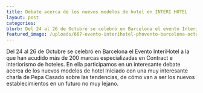 ```yaml
---
title: Debate acerca de los nuevos modelos de hotel en INTERI HOTEL
layout: post
categories:
blurb: Del 24 al 26 de Octubre se celebró en Barcelona el evento InteriHotel
featured_image: /uploads/667-evento-interihotel-phovento-barcelona-octubre-2018.jpg
---
```


Del 24 al 26 de Octubre se celebr&oacute; en Barcelona el Evento InteriHotel a la que han acudido m&aacute;s de 200 marcas especializadas en Contract e interiorismo de hoteles. En ella participamos en un interesante debate acerca de los nuevos modelos de hotel Iniciado con una muy interesante charla de Pepa Casado sobre las tendencias, de c&oacute;mo van a ser los nuevos establecimientos en un futuro no muy lejano.&nbsp;&nbsp;